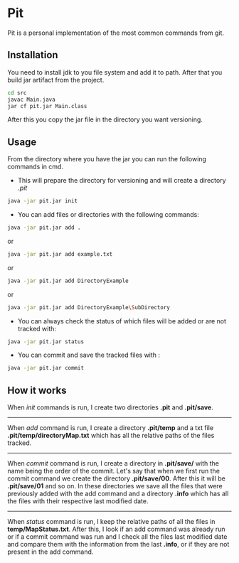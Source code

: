 # Pit

Pit is a personal implementation of the most common commands from git.

## Installation

You need to install jdk to you file system and add it to path. 
After that you build jar artifact from the project.

```bash
cd src
javac Main.java
jar cf pit.jar Main.class
```

After this you copy the jar file in the directory you want versioning.

## Usage

From the directory where you have the jar you can run the following commands in cmd.  

- This will prepare the directory for versioning and will create a directory *.pit*
```bash
java -jar pit.jar init
```
- You can add files or directories with the following commands:

```bash
java -jar pit.jar add .
```
or
```bash
java -jar pit.jar add example.txt
```
or
```bash
java -jar pit.jar add DirectoryExample
```

or
```bash
java -jar pit.jar add DirectoryExample\SubDirectory
```

- You can always check the status of which files will be added or are not tracked with:

```bash
java -jar pit.jar status
```
- You can commit and save the tracked files with :
```bash
java -jar pit.jar commit
```


## How it works

When *init* commands is run, I create two directories **.pit** and **.pit/save**.  

---

When *add* command is run, I create a directory **.pit/temp** and a txt file **.pit/temp/directoryMap.txt** which has all the relative paths of the files tracked.  

---

When *commit* command is run, I create a directory in **.pit/save/** with the name being the order of the commit. Let's say that when we first run the commit command we create the directory **.pit/save/00**. After this it will be **.pit/save/01** and so on. In these directories we save all the files that were previously added with  the add command and a directory **.info** which has all the files with their respective last modified date.  

---

When *status* command is run, I keep the relative paths of all the files in **temp/MapStatus.txt**. After this, I look if an add command was already run or if a commit command was run and I check all the files last modified date and compare them with the information from the last **.info**, or if they are not present in the add command.